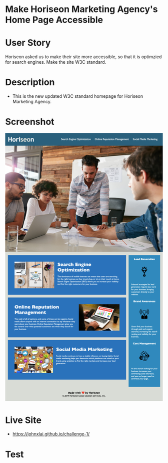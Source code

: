 # Make Horiseon Marketing Agency's Home Page Accessible

# User Story
Horiseon asked us to make their site more accessible, so that it is optimzied for search engines. Make the site W3C standard.

# Description
* This is the new updated W3C standard homepage for Horiseon Marketing Agency.


# Screenshot
![Final Website](assets/Horiseon-Marketing-Agency.png)

# Live Site
* https://johnxlai.github.io/challenge-1/

# Test